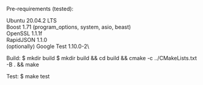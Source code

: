 Pre-requirements (tested):

Ubuntu 20.04.2 LTS\
Boost 1.71 (program_options, system, asio, beast)\
OpenSSL 1.1.1f\
RapidJSON 1.1.0\
(optionally) Google Test 1.10.0-2\

Build:
$ mkdir build
$ mkdir build && cd build && cmake -c ../CMakeLists.txt -B . && make

Test:
$ make test
